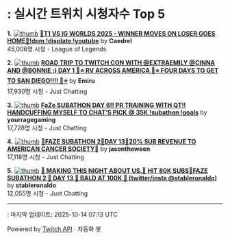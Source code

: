 # : 실시간 트위치 시청자수 Top 5

**1.** [![thumb](https://static-cdn.jtvnw.net/previews-ttv/live_user_caedrel-320x180.jpg)](https://twitch.tv/Caedrel)
**[🔴T1 VS IG WORLDS 2025 - WINNER MOVES ON LOSER GOES HOME🔴!dpm !displate !youtube](https://twitch.tv/Caedrel)** by **Caedrel**<br>45,006명 시청  - League of Legends

**2.** [![thumb](https://static-cdn.jtvnw.net/previews-ttv/live_user_emiru-320x180.jpg)](https://twitch.tv/Emiru)
**[ROAD TRIP TO TWITCH CON WITH @EXTRAEMILY @CINNA AND @BONNIE :) DAY 1 🩷⭐ RV ACROSS AMERICA 🩷⭐ FOUR DAYS TO GET TO SAN DIEGO!!!! 🩷⭐](https://twitch.tv/Emiru)** by **Emiru**<br>17,930명 시청  - Just Chatting

**3.** [![thumb](https://static-cdn.jtvnw.net/previews-ttv/live_user_yourragegaming-320x180.jpg)](https://twitch.tv/yourragegaming)
**[FaZe SUBATHON DAY 6!! PR TRAINING WITH QT!! HANDCUFFING MYSELF TO CHAT’S PICK @ 35K !subathon !goals](https://twitch.tv/yourragegaming)** by **yourragegaming**<br>17,728명 시청  - Just Chatting

**4.** [![thumb](https://static-cdn.jtvnw.net/previews-ttv/live_user_jasontheween-320x180.jpg)](https://twitch.tv/jasontheween)
**[🔴FAZE SUBATHON 2🔴DAY 13🔴20% SUB REVENUE TO AMERICAN CANCER SOCIETY🔴](https://twitch.tv/jasontheween)** by **jasontheween**<br>17,118명 시청  - Just Chatting

**5.** [![thumb](https://static-cdn.jtvnw.net/previews-ttv/live_user_stableronaldo-320x180.jpg)](https://twitch.tv/stableronaldo)
**[🎃 MAKING THIS NIGHT ABOUT US.🎃 HIT 80K SUBS🎃FAZE SUBATHON 2 🎃 DAY 13 🎃 BALD AT 100K 🎃 [twitter/insta @stableronaldo]](https://twitch.tv/stableronaldo)** by **stableronaldo**<br>12,055명 시청  - Just Chatting


---
: 마지막 업데이트: 2025-10-14 07:13 UTC

Powered by [Twitch API](https://dev.twitch.tv/docs/api/reference) · 자동화 봇